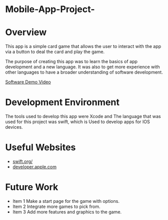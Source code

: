 # Mobile-App-Project-

# Overview
This app is a simple card game that allows the user to interact with the app via a button to deal the card and play the game. 

The purpose of creating this app was to learn the basics of app development and a new language. It was also to get more experience with other languages to have a broader understanding of software development. 

[Software Demo Video](https://youtu.be/-UZHL6gzNFs)

# Development Environment
The tools used to develop this app were Xcode and The language that was used for this project was swift, which is Used to develop apps for IOS devices. 

# Useful Websites
* [swift.org/](https://www.swift.org/)
* [developer.apple.com](https://developer.apple.com/swift/)

# Future Work
* Item 1 Make a start page for the game with options.
* Item 2 Integrate more games to pick from.
* Item 3 Add more features and graphics to the game. 
